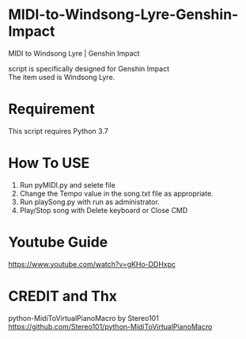 # MIDI-to-Windsong-Lyre-Genshin-Impact
MIDI to Windsong Lyre | Genshin Impact

script is specifically designed for Genshin Impact  
The item used is Windsong Lyre.

# Requirement
This script requires Python 3.7

# How To USE 
1. Run pyMIDI.py and selete file
2. Change the Tempo value in the song.txt file as appropriate.
3. Run playSong.py with run as administrator.
4. Play/Stop song with Delete keyboard or Close CMD

# Youtube Guide
https://www.youtube.com/watch?v=gKHo-DDHxpc

# CREDIT and Thx
python-MidiToVirtualPianoMacro by Stereo101  
https://github.com/Stereo101/python-MidiToVirtualPianoMacro
